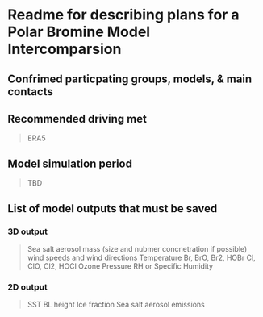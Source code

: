 # Readme for describing plans for a Polar Bromine Model Intercomparsion 


## Confrimed particpating groups, models, & main contacts

## Recommended driving met
> ERA5

## Model simulation period
> TBD

## List of model outputs that must be saved
### 3D output
> Sea salt aerosol mass (size and nubmer concnetration if possible)
> wind speeds and wind directions
> Temperature
> Br, BrO, Br2, HOBr 
> Cl, ClO, Cl2, HOCl 
> Ozone
> Pressure
> RH or Specific Humidity

### 2D output
> SST
> BL height
> Ice fraction
> Sea salt aerosol emissions
